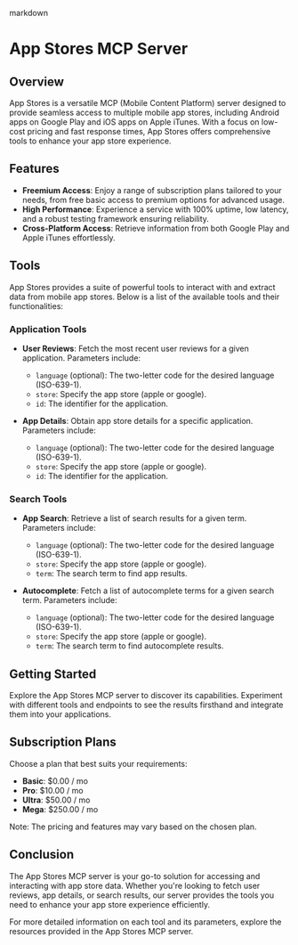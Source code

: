 markdown
# App Stores MCP Server

## Overview

App Stores is a versatile MCP (Mobile Content Platform) server designed to provide seamless access to multiple mobile app stores, including Android apps on Google Play and iOS apps on Apple iTunes. With a focus on low-cost pricing and fast response times, App Stores offers comprehensive tools to enhance your app store experience.

## Features

- **Freemium Access**: Enjoy a range of subscription plans tailored to your needs, from free basic access to premium options for advanced usage.
- **High Performance**: Experience a service with 100% uptime, low latency, and a robust testing framework ensuring reliability.
- **Cross-Platform Access**: Retrieve information from both Google Play and Apple iTunes effortlessly.

## Tools

App Stores provides a suite of powerful tools to interact with and extract data from mobile app stores. Below is a list of the available tools and their functionalities:

### Application Tools

- **User Reviews**: Fetch the most recent user reviews for a given application. Parameters include:
  - `language` (optional): The two-letter code for the desired language (ISO-639-1).
  - `store`: Specify the app store (apple or google).
  - `id`: The identifier for the application.

- **App Details**: Obtain app store details for a specific application. Parameters include:
  - `language` (optional): The two-letter code for the desired language (ISO-639-1).
  - `store`: Specify the app store (apple or google).
  - `id`: The identifier for the application.

### Search Tools

- **App Search**: Retrieve a list of search results for a given term. Parameters include:
  - `language` (optional): The two-letter code for the desired language (ISO-639-1).
  - `store`: Specify the app store (apple or google).
  - `term`: The search term to find app results.

- **Autocomplete**: Fetch a list of autocomplete terms for a given search term. Parameters include:
  - `language` (optional): The two-letter code for the desired language (ISO-639-1).
  - `store`: Specify the app store (apple or google).
  - `term`: The search term to find autocomplete results.

## Getting Started

Explore the App Stores MCP server to discover its capabilities. Experiment with different tools and endpoints to see the results firsthand and integrate them into your applications.

## Subscription Plans

Choose a plan that best suits your requirements:

- **Basic**: $0.00 / mo
- **Pro**: $10.00 / mo
- **Ultra**: $50.00 / mo
- **Mega**: $250.00 / mo

Note: The pricing and features may vary based on the chosen plan.

## Conclusion

The App Stores MCP server is your go-to solution for accessing and interacting with app store data. Whether you're looking to fetch user reviews, app details, or search results, our server provides the tools you need to enhance your app store experience efficiently.

For more detailed information on each tool and its parameters, explore the resources provided in the App Stores MCP server.